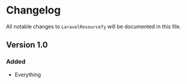# Changelog

All notable changes to `LaravelResourcefy` will be documented in this file.

## Version 1.0

### Added
- Everything
